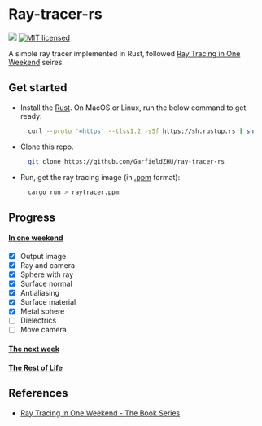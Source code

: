 # Ray-tracer-rs


[![](https://github.com/GarfieldZHU/ray-tracer-rs/workflows/Ray-tracer/badge.svg)](https://github.com/GarfieldZHU/ray-tracer-rs/actions?query=workflow%3ARay-tracer)
[![MIT licensed](https://img.shields.io/github/license/GarfieldZHU/ray-tracer-rs)](./LICENSE)

A simple ray tracer implemented in Rust, followed [Ray Tracing in One Weekend](https://raytracing.github.io/books/RayTracingInOneWeekend.html) seires.

## Get started

- Install the [Rust](https://www.rust-lang.org/).
  On MacOS or Linux, run the below command to get ready:
  ```bash
    curl --proto '=https' --tlsv1.2 -sSf https://sh.rustup.rs | sh
  ```

- Clone this repo.
  ```bash
    git clone https://github.com/GarfieldZHU/ray-tracer-rs
  ``` 

- Run, get the ray tracing image (in [.ppm](https://en.wikipedia.org/wiki/Netpbm#File_formats) format):
  ```bash
    cargo run > raytracer.ppm
  ```

## Progress

#### [In one weekend](https://raytracing.github.io/books/RayTracingInOneWeekend.html)
- [x] Output image
- [x] Ray and camera
- [x] Sphere with ray
- [x] Surface normal
- [x] Antialiasing
- [x] Surface material
- [x] Metal sphere
- [ ] Dielectrics
- [ ] Move camera

#### [The next week](https://raytracing.github.io/books/RayTracingTheNextWeek.html)

#### [The Rest of Life](https://raytracing.github.io/books/RayTracingTheRestOfYourLife.html)


## References

- [Ray Tracing in One Weekend - The Book Series](https://raytracing.github.io/) 
